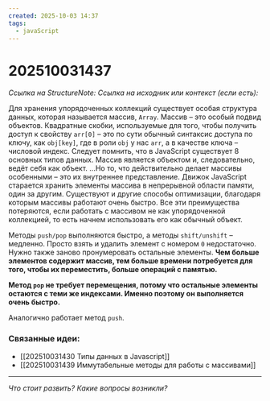 ```yaml
---
created: 2025-10-03 14:37
tags:
  - javaScript
---
```

# 202510031437
*Ссылка на StructureNote:*
*Ссылка на исходник или контекст (если есть):* 

Для хранения упорядоченных коллекций существует особая структура данных, которая называется массив, `Array`.
Массив – это особый подвид объектов. Квадратные скобки, используемые для того, чтобы получить доступ к свойству `arr[0]` – это по сути обычный синтаксис доступа по ключу, как `obj[key]`, где в роли `obj` у нас `arr`, а в качестве ключа – числовой индекс. Следует помнить, что в JavaScript существует 8 основных типов данных. Массив является объектом и, следовательно, ведёт себя как объект. …Но то, что действительно делает массивы особенными – это их внутреннее представление. Движок JavaScript старается хранить элементы массива в непрерывной области памяти, один за другим. Существуют и другие способы оптимизации, благодаря которым массивы работают очень быстро. Все эти преимущества потеряются, если работать с массивом не как  упорядоченной коллекцией, то есть начнем использовать его как обычный объект.

Методы `push/pop` выполняются быстро, а методы `shift/unshift` – медленно. Просто взять и удалить элемент с номером `0` недостаточно. Нужно также заново пронумеровать остальные элементы. **Чем больше элементов содержит массив, тем больше времени потребуется для того, чтобы их переместить, больше операций с памятью.** 

**Метод `pop` не требует перемещения, потому что остальные элементы остаются с теми же индексами. Именно поэтому он выполняется очень быстро.**

Аналогично работает метод `push`.
### Связанные идеи:
* [[202510031430 Типы данных в Javascript]]
* [[202510031439 Иммутабельные методы для работы с массивами]]
---

*Что стоит развить? Какие вопросы возникли?*